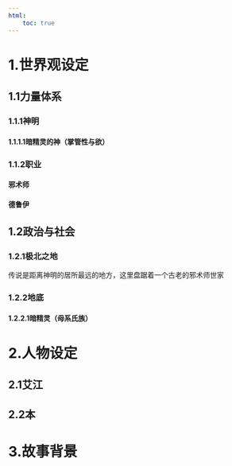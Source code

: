 ```yaml
---
html:
    toc: true
---
```

# 1.世界观设定

## 1.1力量体系

### 1.1.1神明

#### 1.1.1.1暗精灵的神（掌管性与欲）

### 1.1.2职业

#### 邪术师

#### 德鲁伊

## 1.2政治与社会

### 1.2.1极北之地

传说是距离神明的居所最远的地方，这里盘踞着一个古老的邪术师世家

### 1.2.2地底

#### 1.2.2.1暗精灵（母系氏族）

# 2.人物设定

## 2.1艾江

## 2.2本

# 3.故事背景